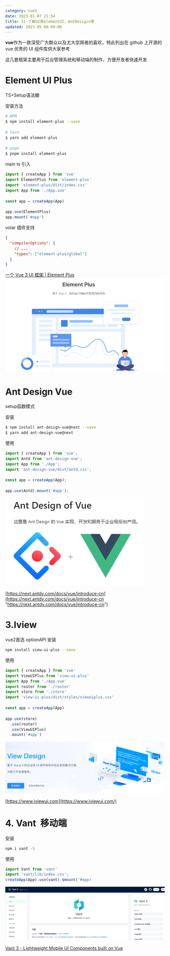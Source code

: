 ```yaml
---
category: vue3
date: 2023-01-07 21:54
title: 31-了解UI库ElementUI，AntDesigin等
updated: 2023-05-08 09:06
---
```


**vue**作为一款深受广大群众以及尤大崇拜者的喜欢，特此列出在 github 上开源的 vue 优秀的 UI 组件库供大家参考

这几套框架主要用于后台管理系统和移动端的制作，方便开发者快速开发

# Element UI Plus

TS+Setup语法糖

安装方法

```sh
# NPM
$ npm install element-plus --save

# Yarn
$ yarn add element-plus

# pnpm
$ pnpm install element-plus
```

main ts 引入

```ts
import { createApp } from 'vue'
import ElementPlus from 'element-plus'
import 'element-plus/dist/index.css'
import App from './App.vue'

const app = createApp(App)

app.use(ElementPlus)
app.mount('#app')
```

volar 插件支持

```json
{
  "compilerOptions": {
    // ...
    "types": ["element-plus/global"]
  }
}
```

[一个 Vue 3 UI 框架 | Element Plus](https://element-plus.gitee.io/zh-CN/ "一个 Vue 3 UI 框架 | Element Plus")
![](./_images/image-2023-01-07_21-57-21-373-31-了解UI库ElementUI，AntDesigin等.png)

# Ant Design Vue

setup函数模式

安装

```sh
$ npm install ant-design-vue@next --save
$ yarn add ant-design-vue@next
```

使用

```ts
import { createApp } from 'vue';
import Antd from 'ant-design-vue';
import App from './App';
import 'ant-design-vue/dist/antd.css';

const app = createApp(App);

app.use(Antd).mount('#app');
```

![](./_images/image-2023-01-07_21-58-13-549-31-了解UI库ElementUI，AntDesigin等.png)

[https://next.antdv.com/docs/vue/introduce-cn](https://next.antdv.com/docs/vue/introduce-cn "https://next.antdv.com/docs/vue/introduce-cn")

# 3.Iview 

vue2首选 optionAPI
安装

```sh
npm install view-ui-plus --save
```

使用

```ts
import { createApp } from 'vue'
import ViewUIPlus from 'view-ui-plus'
import App from './App.vue'
import router from './router'
import store from './store'
import 'view-ui-plus/dist/styles/viewuiplus.css'

const app = createApp(App)

app.use(store)
  .use(router)
  .use(ViewUIPlus)
  .mount('#app')
```

![](./_images/image-2023-01-07_21-59-30-172-31-了解UI库ElementUI，AntDesigin等.png)

[https://www.iviewui.com](https://www.iviewui.com/)

# 4. Vant  移动端

安装

```sh
npm i vant -S
```

使用

```typescript
import Vant from 'vant'
import 'vant/lib/index.css';
createApp(App).use(vant).$mount('#app)
```

![](./_images/image-2023-01-07_22-00-53-231-31-了解UI库ElementUI，AntDesigin等.png)

[Vant 3 - Lightweight Mobile UI Components built on Vue](https://vant-contrib.gitee.io/vant/#/zh-CN/home "Vant 3 - Lightweight Mobile UI Components built on Vue")